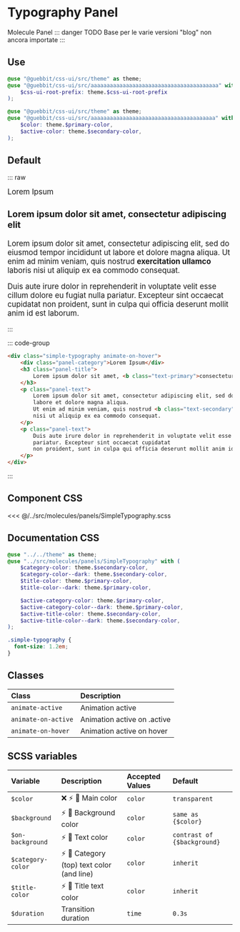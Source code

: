 # Typography Panel
<Badge type="tip">Molecule</Badge> <Badge type="info">Panel</Badge>
::: danger TODO
Base per le varie versioni "blog" non ancora importate
:::

## Use

```scss
@use "@guebbit/css-ui/src/theme" as theme;
@use "@guebbit/css-ui/src/aaaaaaaaaaaaaaaaaaaaaaaaaaaaaaaaaaaaaaaa" with (
    $css-ui-root-prefix: theme.$css-ui-root-prefix
);
```

```scss
@use "@guebbit/css-ui/src/theme" as theme;
@use "@guebbit/css-ui/src/aaaaaaaaaaaaaaaaaaaaaaaaaaaaaaaaaaaaaaa" with (
    $color: theme.$primary-color,
    $active-color: theme.$secondary-color,
);
```

## Default

::: raw
<div class="dev-section">
    <div class="simple-typography animate-on-hover">
        <div class="panel-category">Lorem Ipsum</div>
        <h3 class="panel-title">
            Lorem ipsum dolor sit amet, <b class="text-primary">consectetur</b> adipiscing elit
        </h3>
        <p class="panel-text">
            Lorem ipsum dolor sit amet, consectetur adipiscing elit, sed do eiusmod tempor incididunt ut
            labore et dolore magna aliqua.
            Ut enim ad minim veniam, quis nostrud <b class="text-secondary">exercitation ullamco</b> laboris
            nisi ut aliquip ex ea commodo consequat.
        </p>
        <p class="panel-text">
            Duis aute irure dolor in reprehenderit in voluptate velit esse cillum dolore eu fugiat nulla
            pariatur. Excepteur sint occaecat cupidatat
            non proident, sunt in culpa qui officia deserunt mollit anim id est laborum.
        </p>
    </div>
</div>
:::

::: code-group
```html
<div class="simple-typography animate-on-hover">
    <div class="panel-category">Lorem Ipsum</div>
    <h3 class="panel-title">
        Lorem ipsum dolor sit amet, <b class="text-primary">consectetur</b> adipiscing elit
    </h3>
    <p class="panel-text">
        Lorem ipsum dolor sit amet, consectetur adipiscing elit, sed do eiusmod tempor incididunt ut
        labore et dolore magna aliqua.
        Ut enim ad minim veniam, quis nostrud <b class="text-secondary">exercitation ullamco</b> laboris
        nisi ut aliquip ex ea commodo consequat.
    </p>
    <p class="panel-text">
        Duis aute irure dolor in reprehenderit in voluptate velit esse cillum dolore eu fugiat nulla
        pariatur. Excepteur sint occaecat cupidatat
        non proident, sunt in culpa qui officia deserunt mollit anim id est laborum.
    </p>
</div>
```
:::


## Component CSS

<<< @/../src/molecules/panels/SimpleTypography.scss

## Documentation CSS

```scss
@use "../../theme" as theme;
@use "../src/molecules/panels/SimpleTypography" with (
    $category-color: theme.$secondary-color,
    $category-color--dark: theme.$secondary-color,
    $title-color: theme.$primary-color,
    $title-color--dark: theme.$primary-color,

    $active-category-color: theme.$primary-color,
    $active-category-color--dark: theme.$primary-color,
    $active-title-color: theme.$secondary-color,
    $active-title-color--dark: theme.$secondary-color,
);

.simple-typography {
  font-size: 1.2em;
}
```

## Classes

| Class                              | Description                                |
|:-----------------------------------|:-------------------------------------------|
| `animate-active`                   | Animation active                           |
| `animate-on-active`                | Animation active on .active                |
| `animate-on-hover`                 | Animation active on hover                  |

## SCSS variables

| Variable          | Description                                                               | Accepted Values | Default                     |
|:------------------|:--------------------------------------------------------------------------|:----------------|:----------------------------|
| `$color`          | :x: :zap: :first_quarter_moon_with_face: Main color                       | `color`         | `transparent`               |
| `$background`     | :zap: :first_quarter_moon_with_face: Background color                     | `color`         | `same as {$color}`          |
| `$on-background`  | :zap: :first_quarter_moon_with_face: Text color                           | `color`         | `contrast of {$background}` |
| `$category-color` | :zap: :first_quarter_moon_with_face: Category (top) text color (and line) | `color`         | `inherit`                   |
| `$title-color`    | :zap: :first_quarter_moon_with_face: Title text color                     | `color`         | `inherit`                   |
| `$duration`       | Transition duration                                                       | `time`          | `0.3s`                      |

<style lang="scss">
@use "../docs/theme" as theme;
@use "../src/molecules/panels/SimpleTypography" with (
    $category-color: theme.$secondary-color,
    $category-color--dark: theme.$secondary-color,
    $title-color: theme.$primary-color,
    $title-color--dark: theme.$primary-color,

    $active-category-color: theme.$primary-color,
    $active-category-color--dark: theme.$primary-color,
    $active-title-color: theme.$secondary-color,
    $active-title-color--dark: theme.$secondary-color,
);

.simple-typography {
    font-size: 1.2em;
}
</style>